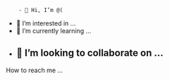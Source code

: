         - 👋 Hi, I’m @(
- 👀 I’m interested in ...
- 🌱 I’m currently learning ...
- 💞️ I’m looking to collaborate on ...
    - 
 How to reach me ...

<!---
    SchwengelStuff/SchwengelStuff is a ✨ special ✨ repository because its `README.md` (this file) appears on your GitHub profile.
    You can click the Preview link to take a look atc your changes.
--->
